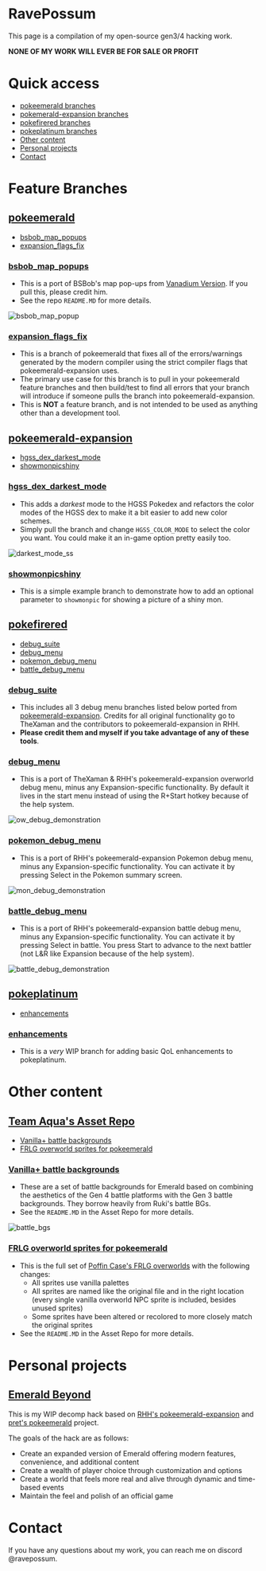 # RavePossum
This page is a compilation of my open-source gen3/4 hacking work.

**NONE OF MY WORK WILL EVER BE FOR SALE OR PROFIT**

# Quick access
- [pokeemerald branches](https://ravepossum.github.io/#pokeemerald)   
- [pokemerald-expansion branches](https://ravepossum.github.io/#pokeemerald-expansion)    
- [pokefirered branches](https://ravepossum.github.io/#pokefirered)   
- [pokeplatinum branches](https://ravepossum.github.io/#pokeplatinum) 
- [Other content](https://ravepossum.github.io/#other-content)   
- [Personal projects](https://ravepossum.github.io/#personal-projects)   
- [Contact](https://ravepossum.github.io/#contact)   

# Feature Branches

## [pokeemerald](https://github.com/ravepossum/pokeemerald)
- [bsbob_map_popups](https://ravepossum.github.io/#bsbob_map_popups)
- [expansion_flags_fix](https://ravepossum.github.io/#expansion_flags_fix)

### [bsbob_map_popups](https://github.com/ravepossum/pokeemerald/tree/bsbob_map_popups)

- This is a port of BSBob's map pop-ups from [Vanadium Version](https://github.com/nielsmittertreiner/pokeemerald/tree/vanadium). If you pull this, please credit him.
- See the repo `README.MD` for more details.

![bsbob_map_popup](https://github.com/ravepossum/ravepossum.github.io/assets/145081120/27d3c576-c3a9-4d7f-a830-17771c68c240)

### [expansion_flags_fix](https://github.com/ravepossum/pokeemerald/tree/expansion_flags_fix)
- This is a branch of pokeemerald that fixes all of the errors/warnings generated by the modern compiler using the strict compiler flags that pokeemerald-expansion uses.
- The primary use case for this branch is to pull in your pokeemerald feature branches and then build/test to find all errors that your branch will introduce if someone pulls the branch into pokeemerald-expansion.
- This is **NOT** a feature branch, and is not intended to be used as anything other than a development tool.

## [pokeemerald-expansion](https://github.com/ravepossum/pokeemerald-expansion)
- [hgss_dex_darkest_mode](https://ravepossum.github.io/#hgss_dex_darkest_mode)
- [showmonpicshiny](https://ravepossum.github.io/#showmonpicshiny)

### [hgss_dex_darkest_mode](https://github.com/ravepossum/pokeemerald-expansion/tree/hgss_dex_darkest_mode)
- This adds a *darkest* mode to the HGSS Pokedex and refactors the color modes of the HGSS dex to make it a bit easier to add new color schemes.
- Simply pull the branch and change `HGSS_COLOR_MODE` to select the color you want. You could make it an in-game option pretty easily too.

![darkest_mode_ss](https://github.com/ravepossum/ravepossum.github.io/assets/145081120/da141eb8-e83c-48a7-bfb1-99e3059f8bd8)

### [showmonpicshiny](https://github.com/ravepossum/pokeemerald-expansion/tree/showmonpicshiny)
- This is a simple example branch to demonstrate how to add an optional parameter to `showmonpic` for showing a picture of a shiny mon.

## [pokefirered](https://github.com/ravepossum/pokefirered)
- [debug_suite](https://ravepossum.github.io/#debug_suite)
- [debug_menu](https://ravepossum.github.io/#debug_menu)
- [pokemon_debug_menu](https://ravepossum.github.io/#pokemon_debug_menu)
- [battle_debug_menu](https://ravepossum.github.io/#battle_debug_menu)

### [debug_suite](https://github.com/ravepossum/pokefirered/tree/debug_suite)
- This includes all 3 debug menu branches listed below ported from [pokeemerald-expansion](https://github.com/rh-hideout/pokeemerald-expansion). Credits for all original functionality go to TheXaman and the contributors to pokeemerald-expansion in RHH. 
- **Please credit them and myself if you take advantage of any of these tools**.

### [debug_menu](https://github.com/ravepossum/pokefirered/tree/debug_menu)
- This is a port of TheXaman & RHH's pokeemerald-expansion overworld debug menu, minus any Expansion-specific functionality. By default it lives in the start menu instead of using the R+Start hotkey because of the help system.
  
![ow_debug_demonstration](https://github.com/ravepossum/ravepossum.github.io/assets/145081120/4bbaa4bb-f9c8-49bc-8e43-8ff4cfe496e3)

### [pokemon_debug_menu](https://github.com/ravepossum/pokefirered/tree/pokemon_debug_menu)
- This is a port of RHH's pokeemerald-expansion Pokemon debug menu, minus any Expansion-specific functionality. You can activate it by pressing Select in the Pokemon summary screen.

![mon_debug_demonstration](https://github.com/ravepossum/ravepossum.github.io/assets/145081120/a8eff353-dad3-4c43-b3e8-b7776d824f88)

### [battle_debug_menu](https://github.com/ravepossum/pokefirered/tree/battle_debug_menu)
- This is a port of RHH's pokeemerald-expansion battle debug menu, minus any Expansion-specific functionality. You can activate it by pressing Select in battle. You press Start to advance to the next battler (not L&R like Expansion because of the help system).

![battle_debug_demonstration](https://github.com/ravepossum/ravepossum.github.io/assets/145081120/1421f327-be44-4b83-b17d-e6b38a6eb39d)

## [pokeplatinum](https://github.com/ravepossum/pokeplatinum)
- [enhancements](https://ravepossum.github.io/#enhancements)
  
### [enhancements](https://github.com/ravepossum/pokeplatinum/tree/enhancements)
- This is a *very* WIP branch for adding basic QoL enhancements to pokeplatinum.

# Other content

## [Team Aqua's Asset Repo](https://github.com/Pawkkie/Team-Aquas-Asset-Repo)
- [Vanilla+ battle backgrounds](https://ravepossum.github.io/#vanilla+_battle_backgrounds)
- [FRLG overworld sprites for pokeemerald](https://ravepossum.github.io/#FRLG_overworld_sprites_for_pokeemerald)
    
### [Vanilla+ battle backgrounds](https://github.com/Pawkkie/Team-Aquas-Asset-Repo/tree/main/Battle%20Backgrounds/RavePossum)
- These are a set of battle backgrounds for Emerald based on combining the aesthetics of the Gen 4 battle platforms with the Gen 3 battle backgrounds. They borrow heavily from Ruki's battle BGs.
- See the `README.MD` in the Asset Repo for more details.

![battle_bgs](https://github.com/ravepossum/ravepossum.github.io/assets/145081120/e6fce43a-1832-4bff-adeb-77ab2815b599)

### [FRLG overworld sprites for pokeemerald](https://github.com/Pawkkie/Team-Aquas-Asset-Repo/tree/main/Overworld%20Trainer%20Sprites/RavePossum)
- This is the full set of [Poffin Case's FRLG overworlds](https://github.com/Pawkkie/Team-Aquas-Asset-Repo/tree/main/Overworld%20Trainer%20Sprites/Poffin_Case) with the following changes:
    - All sprites use vanilla palettes
    - All sprites are named like the original file and in the right location (every single vanilla overworld NPC sprite is included, besides unused sprites)
    - Some sprites have been altered or recolored to more closely match the original sprites
- See the `README.MD` in the Asset Repo for more details.
  
# Personal projects

## [Emerald Beyond](https://github.com/ravepossum/emeraldextra)

This is my WIP decomp hack based on [RHH's pokeemerald-expansion](https://github.com/rh-hideout/pokeemerald-expansion) and [pret's pokeemerald](https://github.com/pret/pokeemerald) project.

The goals of the hack are as follows:
- Create an expanded version of Emerald offering modern features, convenience, and additional content
- Create a wealth of player choice through customization and options
- Create a world that feels more real and alive through dynamic and time-based events
- Maintain the feel and polish of an official game

# Contact

If you have any questions about my work, you can reach me on discord @ravepossum.
